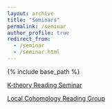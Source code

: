 ```yaml
---
layout: archive
title: "Seminars"
permalink: /seminar
author_profile: true
redirect_from:
  - /seminar
  - /seminar.html
---
```

{% include base_path %}

[K-theory Reading Seminar](https://jiantongliu.github.io/597K/)

[Local Cohomology Reading Group](https://jiantongliu.github.io/597LC/)
